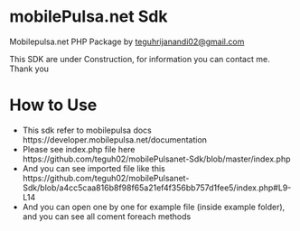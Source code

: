 # mobilePulsa.net Sdk
Mobilepulsa.net PHP Package by teguhrijanandi02@gmail.com

This SDK are under Construction, for information you can contact me. Thank you

# How to Use
<ul>
  <li>This sdk refer to mobilepulsa docs https://developer.mobilepulsa.net/documentation</li>
  <li>Please see index.php file here https://github.com/teguh02/mobilePulsanet-Sdk/blob/master/index.php</li>
  <li>And you can see imported file like this https://github.com/teguh02/mobilePulsanet-Sdk/blob/a4cc5caa816b8f98f65a21ef4f356bb757d1fee5/index.php#L9-L14</li>
  <li>And you can open one by one for example file (inside example folder), and you can see all coment foreach methods</li>
</ul>
